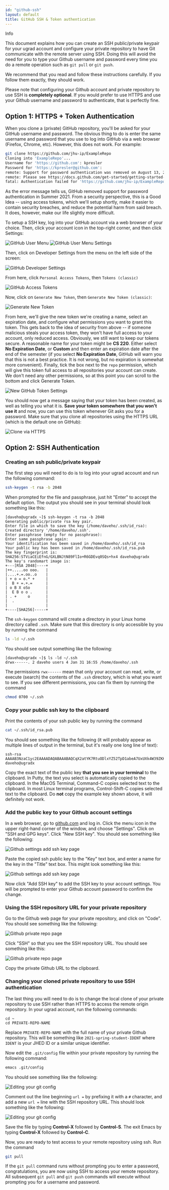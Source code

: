```yaml
---
id: "github-ssh"
layout: default
title: GitHub SSH & Token authentication
---
```


<div class='admonition info'>
  <div class="title">Info</div>
  <div class="content">
<p>This document explains how you can create an SSH public/private keypair for your ugrad account and configure your private repository to have Git communicate with the remote server using SSH. Doing this will avoid the need for you to type your Github username and password every time you do a remote operation such as <code>git pull</code> or <code>git push</code>.</p>
<p>We recommend that you read and follow these instructions carefully. If you follow them exactly, they should work.</p>
<p>Please note that configuring your Github account and private repository to use SSH is <strong>completely optional</strong>. If you would prefer to use HTTPS and use your Github username and password to authenticate, that is perfectly fine.</p>
  </div>
</div>


## Option 1: HTTPS + Token Authentication

When you clone a (private) GitHub repository, you'll be asked for your GitHub username and password.  The obvious thing to do is enter the same username and password that you use to log into GitHub via a web browser (Firefox, Chrome, etc).  However, this does not work.  For example:

```bash
git clone https://github.com/jhu-ip/ExampleRepo
Cloning into 'ExampleRepo'...
Username for 'https://github.com': kpresler
Password for 'https://kpresler@github.com':
remote: Support for password authentication was removed on August 13, 2021.
remote: Please see https://docs.github.com/get-started/getting-started-with-git/about-remote-repositories#cloning-with-https-urls for information on currently recommended modes of authentication.
fatal: Authentication failed for 'https://github.com/jhu-ip/ExampleRepo/'
```

As the error message tells us, GitHub removed support for password authentication in Summer 2021.  From a security perspective, this is a Good Idea -- using access tokens, which we'll setup shortly, make it easier to contain security breaches, and reduce the potential harm from said breach.  It does, however, make our life slightly more difficult.

To setup a SSH key, log into your GitHub account via a web browser of your choice.  Then, click your account icon in the top-right corner, and then click Settings:

![GitHub User Menu](img/gh-user-menu-1.png)
![GitHub User Menu Settings](img/gh-user-menu-settings.png)

Then, click on Developer Settings from the menu on the left side of the screen:

![GitHub Developer Settings](img/gh-developer-settings.png)

From here, click `Personal Access Tokens`, then `Tokens (classic)`

![GitHub Access Tokens](img/gh-access-tokens.png)

Now, click on `Generate New Token`, then `Generate New Token (classic)`:

![Generate New Token](img/gh-new-token.png)

From here, we'll give the new token we're creating a name, select an expiration date, and configure what permissions you want to grant this token.  This gets back to the idea of security from above -- if someone malicious steals your access token, they won't have full access to your account, only reduced access.  Obviously, we still want to keep our tokens secure.  A reasonable name for your token might be **CS 220**.  Either select **No Expiration Date**, or **Custom** and then enter an expiration date after the end of the semester (if you select **No Expiration Date**, GitHub will warn you that this is not a best practice.  It is not wrong, but no expiration is somewhat more convenient).  Finally, tick the box next to the `repo` permission, which will give this token full access to all repositories your account can create.  We don't need any other permissions, so at this point you can scroll to the bottom and click Generate Token.

![New GitHub Token Settings](img/gh-new-token-settings.png)

You should now get a message saying that your token has been created, as well as telling you what it is.  **Save your token somewhere that you won't use it** and now, you can use this token whenever Git asks you for a password.  Make sure that you clone all repositories using the HTTPS URL (which is the default one on GitHub):

![Clone via HTTPS](img/gh-clone-https.png)


## Option 2: SSH Authentication

### Creating an ssh public/private keypair

The first step you will need to do is to log into your ugrad account
and run the following command:

```bash
ssh-keygen -t rsa -b 2048
```

When prompted for the file and passphrase, just hit "Enter" to accept the default option.
The output you should see in your terminal should look something like this:

```
[daveho@ugradx ~]$ ssh-keygen -t rsa -b 2048
Generating public/private rsa key pair.
Enter file in which to save the key (/home/daveho/.ssh/id_rsa): 
Created directory '/home/daveho/.ssh'.
Enter passphrase (empty for no passphrase): 
Enter same passphrase again: 
Your identification has been saved in /home/daveho/.ssh/id_rsa
Your public key has been saved in /home/daveho/.ssh/id_rsa.pub
The key fingerprint is:
SHA256:STViaCEiEfnG/GXLBNJtN89FlIo+R6GDEvq0SQs+hx4 daveho@ugradx
The key's randomart image is:
+---[RSA 2048]----+
|++.....oo ooo.   |
|....+.=.oo..o    |
| + o = o.* +     |
|  B + =.+.=      |
| o B X oSo       |
|  E B o o .      |
| . +     o       |
|  .              |
|                 |
+----[SHA256]-----+
```

The `ssh-keygen` command will create a directory in your Linux home directory called
`.ssh`.  Make sure that this directory is only accessible by you by running the
command

```bash
ls -ld ~/.ssh
```

You should see output something like the following:

```
[daveho@ugradx ~]$ ls -ld ~/.ssh
drwx------. 2 daveho users 4 Jan 31 16:55 /home/daveho/.ssh
```

The permissions `rwx------` mean that only your account can read, write, or
execute (search) the contents of the `.ssh` directory, which is what you
want to see.  If you see different permissions, you can fix them by running the command

```bash
chmod 0700 ~/.ssh
```

### Copy your public ssh key to the clipboard

Print the contents of your ssh public key by running the command

```bash
cat ~/.ssh/id_rsa.pub
```

You should see something like the following (it will probably appear as multiple
lines of output in the terminal, but it's really one long line of text):

```
ssh-rsa AAAAB3NzaC1yc2EAAAADAQABAAABAQCqX2atYK7RtuODlxYZ52TpD1abeA7UxUXk4W39ZKKy3n0bguLOzNOveJNiF7ayGtbirGNBVC/f8snNGpFa8EVjW1Wx+yAVBU0sEAz4h1cYarGUNBhr+SgwGbpFHRDjptkkFpfUu6YoAkY6wv4u4s3396EHR0IttUdOqke9OIKt1nQwr1y30qpyXwLj8nd9s4frmFI4Zo/+Gyux1kYX2kg5C8Iao54HDqTRwSbfww/1KANfF3mjfLI9CI/B5y6C4e+JRa4qoN0dAVJxEeyjo3DztdDm18G1vy2Mo4Od7TvjvA2FirDFnonMknd4QoH0tlwtxk4xzFXjZSW2xEEPWxu9 daveho@ugradx
```

Copy the exact text of the public key **that you see in your terminal** to the clipboard.
In Putty, the text you select is automatically copied to the clipboard.  In the MacOS Terminal,
Command-C copies selected text to the clipboard.  In most Linux terminal programs,
Control-Shift-C copies selected text to the clipboard.
Do **not** copy the example key shown above, it will definitely not work.

### Add the public key to your Github account settings

In a web browser, go to [github.com](https://github.com) and log in.  Click the menu icon in the
upper right-hand corner of the window, and choose "Settings".  Click on "SSH and GPG keys".
Click "New SSH key".  You should see something like the following:

![Github settings add ssh key page](img/github-new-ssh-key-1.png)

Paste the copied ssh public key to the "Key" text box, and enter a name for the
key in the "Title" text box.  This might look something like this:

![Github settings add ssh key page](img/github-new-ssh-key-2.png)

Now click "Add SSH key" to add the SSH key to your account settings.  You will be
prompted to enter your Github account password to confirm the change.

### Using the SSH repository URL for your private repository

Go to the Github web page for your private repository, and click on "Code". You should
see something like the following:

![Github private repo page](img/private-repo-page-1.png)

Click "SSH" so that you see the SSH repository URL. You should see something like this:

![Github private repo page](img/private-repo-page-2.png)

Copy the private Github URL to the clipboard.

### Changing your cloned private repository to use SSH authentication

The last thing you will need to do is to change the local clone of your private
repository to use SSH rather than HTTPS to access the remote origin repository.
In your ugrad account, run the following commands:

```
cd ~
cd PRIVATE-REPO-NAME
```

Replace `PRIVATE-REPO-NAME` with the full name of your private Github repository.
This will be something like `2021-spring-student-IDENT` where `IDENT` is your
JHED ID or a similar unique identifier.

Now edit the `.git/config` file within your private repository by running the
following command:

```bash
emacs .git/config
```

You should see something like the following:

![Editing your git config](img/edit-git-config-1.png)

Comment out the line beginning `url =` by prefixing it with a `#` character, and add
a new `url =` line with the SSH repository URL.  This should look something like
the following:

![Editing your git config](img/edit-git-config-2.png)

Save the file by typing **Control-X** followed by **Control-S**.  The exit
Emacs by typing **Control-X** followed by **Control-C**.

Now, you are ready to test access to your remote repository using ssh.
Run the command

```bash
git pull
```

If the `git pull` command runs without prompting you to enter a password, congratulations,
you are now using SSH to access your remote repository.  All subsequent `git pull` and
`git push` commands will execute without prompting you for a username and password.
